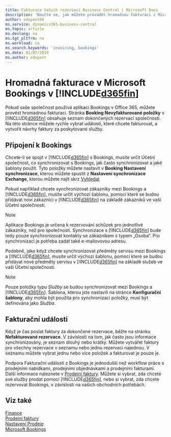 ```yaml
---
title: Fakturace Vašich rezervací Business Central | Microsoft Docs
description: 'Naučte se, jak můžete provádět hromadnou fakturaci z Microsoft Bookings v Business Central'
author: edupont04
ms.service: dynamics365-business-central
ms.topic: article
ms.devlang: na
ms.tgt_pltfrm: na
ms.workload: na
ms.search.keywords: 'invoicing, bookings'
ms.date: 01/07/2019
ms.author: edupont
---
```

# <a name="bulk-invoicing-for-microsoft-bookings-in-included365finincludesd365fin_mdmd"></a>Hromadná fakturace v Microsoft Bookings v  [!INCLUDE[d365fin](includes/d365fin_md.md)]
Pokud vaše společnost používá aplikaci Bookings v Office 365, můžete provést hromadnou fakturaci. Stránka **Booking Nevyfakturované položky** v [!INCLUDE[d365fin](includes/d365fin_md.md)] obsahuje seznam dokončených rezervací společnosti. Na této stránce můžete rychle vybrat události, které chcete fakturovat, a vytvořit návrhy faktury za poskytované služby.  

## <a name="connect-to-bookings"></a>Připojení k Bookings
Chcete-li se spojit v [!INCLUDE[d365fin](includes/d365fin_md.md)] s Bookings, musíte určit Účetní společnost, co synchronizovat s Bookings, jak často synchronizovat a jaké šablony použít. Tyto položky můžete nastavit v **Booking Nastavení  synchronizace**, kterou můžete spustit z **Nastavení synchronizace  Exchange**, kterou můžete najít skrz [Vyhledat](ui-search.md)  

Pokud například chcete synchronizovat zákazníky mezi Bookings a [!INCLUDE[d365fin](includes/d365fin_md.md)], musíte určit výchozí šablonu, pomocí které se budou přidávat noví zákazníci v [!INCLUDE[d365fin](includes/d365fin_md.md)] na základě zákazníků ve vaší Účetní společnosti.  

> [!NOTE]
> Aplikace Bookings je určena k rezervování schůzek pro jednotlivé zákazníky, než pro společnosti. Synchronizace s [!INCLUDE[d365fin](includes/d365fin_md.md)] bude tedy pouze synchronizovat kontakty se zákazníkem s typem „Osoba“. Pro synchronizaci je potřeba zadat také e-mailovovou adresu.  

Podobně, jako když chcete synchronizovat předměty servisu mezi Bookings a [!INCLUDE[d365fin](includes/d365fin_md.md)], musíte určit výchozí šablonu, pomocí které se budou přidávat nové předměty servisu v [!INCLUDE[d365fin](includes/d365fin_md.md)] na základě služeb ve vaší Účetní společnosti.  

> [!NOTE]
> Pouze položky typu *Služby* se budou synchronizovat mezi Bookings a [!INCLUDE[d365fin](includes/d365fin_md.md)]. Šablona, kterou jste nastavili na stránce **Konfigurační šablony**, aby mohla být použita pro synchronizaci položky, musí být definována jako *Služba*.

## <a name="invoice-appointments"></a>Fakturační události
Když je čas poslat faktury za dokončené rezervace, běžte na stránku **Nefakturované rezervace**. V závislosti na tom, jak často jsou informace synchronizovány, je seznam dlouhý nebo krátký. Můžete vytvářet faktury pro všechny rezervace v seznamu nebo jednu rezervaci najednou. V seznamu můžete vybrat jednu nebo více položek a fakturovat je pouze je.  

Podpora Fakturační události z Bookings je jednodušší než workflow práce s prodejními nabídkami, prodejními objednávkami a prodejními fakturami. Další informace naleznete v [Prodejní faktury](sales-how-invoice-sales.md). Můžete si vybrat, zda chcete své služby prodat pomocí [!INCLUDE[d365fin](includes/d365fin_md.md)], nebo si vybrat, zda chcete rezervovat Bookings, v závislosti na vašich obchodních potřebách.  

## <a name="see-also"></a>Viz také
[Finance](finance.md)  
[Prodejní faktury](sales-how-invoice-sales.md)  
[Nastavení Prodeje](sales-setup-sales.md)  
[Microsoft Bookings](https://products.office.com/en-us/business/scheduling-and-booking-app)  
